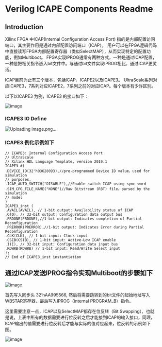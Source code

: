 # Verilog ICAPE Components Readme

## Introduction
    
Xilinx FPGA 中ICAP(Internal Configuration Access Port) 指的是内部配置访问端口，其主要作用是通过内部配置访问端口（ICAP），
用户可以在FPGA逻辑代码中直接读写FPGA内部配置寄存器（类似SelectMAP），从而实现特定的配置功能，例如Multiboot。
FPGA实现IPROG通常有两种方式，一种是通过ICAP配置，一种是把相关指令嵌入bit文件中。与通过bit文件实现IPROG相比，通过ICAP更灵活。

ICAP目前为止有三个版本，包括ICAP，ICAPE2以及ICAPE3。 UltraScale系列对应ICAPE3，7系列对应ICAPE2，7系列之前的对应ICAP。每个版本有少许区别。

以下以ICAPE3 为例，ICAPE3 的接口如下：

![image](https://github.com/user-attachments/assets/bcc24823-6402-48fd-a8c8-8a73305b57fa)

###    ICAPE3 IO Define

![Uploading image.png…]()

###    ICAPE3 例化示例如下

    // ICAPE3: Internal Configuration Access Port
    // UltraScale
    // Xilinx HDL Language Template, version 2019.1
    ICAPE3 #(
    .DEVICE_ID(32'h03628093),//pre-programmed Device ID value，used for simulation
    // purposes.
    .ICAP_AUTO_SWITCH("DISABLE"),//Enable switch ICAP using sync word
    .SIM_CFG_FILE_NAME("NONE")//Raw Bitstream (RBT) file，parsed by the simulation
    // model
    )
    ICAPE3_inst (
    .AVAIL(AVAIL), // 1-bit output: Availability status of ICAP
    .O(O), // 32-bit output: Configuration data output bus
    .PRDONE(PRDONE),//1-bit output: Indicates completion of Partial Reconfiguration
    .PRERROR(PRERROR),//1-bit output: Indicates Error during Partial Reconfiguration
    .CLK(CLK), // 1-bit input: Clock input
    .CSIB(CSIB), // 1-bit input: Active-Low ICAP enable
    .I(I), // 32-bit input: Configuration data input bus
    .RDWRB(RDWRB) // 1-bit input: Read/Write Select input
    );
    // End of ICAPE3_inst instantiation


##    通过ICAP发送IPROG指令实现Multiboot的步骤如下

![image](https://github.com/user-attachments/assets/754aab97-9ecb-43ac-8c02-ae9107f285bf)

首先写入同步头 32’hAA995566, 然后将需要跳转到的bit文件的起始地址写入WBSTAR寄存器，最后写入IPROG（internal PROGRAM_B）指令。

这里需要注意一点，ICAP以及SelectMAP都存在位反转（Bit Swapping），也就是说，上表中所有的数据需要进行位反转之后才能接到ICAP的输入接口，同理，ICAP输出的值需要进行位反转后才能与实际的值对应起来，位反转的示例如下图。

![image](https://github.com/user-attachments/assets/42e806cd-73a1-4b9f-b49f-a068e77149c8)

